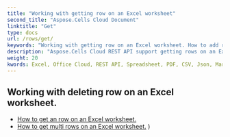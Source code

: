 ```yaml
---
title: "Working with getting row on an Excel worksheet"
second_title: "Aspose.Cells Cloud Document"
linktitle: "Get"
type: docs
url: /rows/get/
keywords: "Working with getting row on an Excel worksheet. How to add rows on an Excel worksheet."
description: "Aspose.Cells Cloud REST API support getting rows on an Excel worksheet. SDK support kinds of development languages. They include Android, C#, Go, Java, NodeJS, Perl, PHP, Python, Ruby, and swift."
weight: 20
kwords: Excel, Office Cloud, REST API, Spreadsheet, PDF, CSV, Json, Markdown, Working with getting row on an Excel worksheet
---
```



## Working with deleting row on an Excel worksheet.

- [How to get an row on an Excel worksheet.](/cells/rows/get/row/) 
- [How to get multi rows on an Excel worksheet.](/cells/rows/get/rows/) ) 
